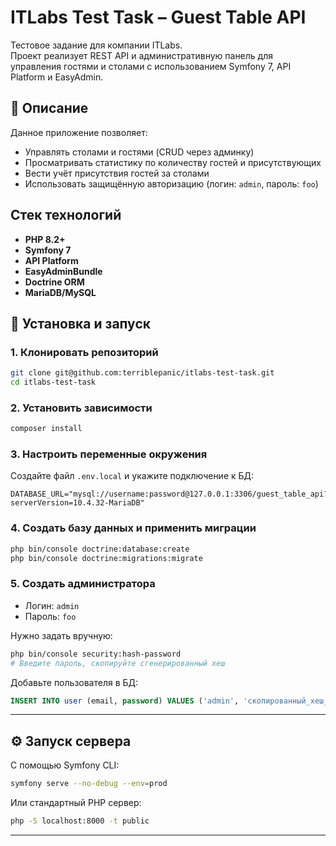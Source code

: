 # ITLabs Test Task – Guest Table API

Тестовое задание для компании ITLabs.  
Проект реализует REST API и административную панель для управления гостями и столами с использованием Symfony 7, API Platform и EasyAdmin.

## 📌 Описание

Данное приложение позволяет:
- Управлять столами и гостями (CRUD через админку)
- Просматривать статистику по количеству гостей и присутствующих
- Вести учёт присутствия гостей за столами
- Использовать защищённую авторизацию (логин: `admin`, пароль: `foo`)

## Стек технологий

- **PHP 8.2+**
- **Symfony 7**
- **API Platform**
- **EasyAdminBundle**
- **Doctrine ORM**
- **MariaDB/MySQL**

## 🚀 Установка и запуск

### 1. Клонировать репозиторий

```bash
git clone git@github.com:terriblepanic/itlabs-test-task.git
cd itlabs-test-task
````

### 2. Установить зависимости

```bash
composer install
```

### 3. Настроить переменные окружения

Создайте файл `.env.local` и укажите подключение к БД:

```
DATABASE_URL="mysql://username:password@127.0.0.1:3306/guest_table_api?serverVersion=10.4.32-MariaDB"
```

### 4. Создать базу данных и применить миграции

```bash
php bin/console doctrine:database:create
php bin/console doctrine:migrations:migrate
```

### 5. Создать администратора


* Логин: `admin`
* Пароль: `foo`

Нужно задать вручную:

```bash
php bin/console security:hash-password
# Введите пароль, скопируйте сгенерированный хеш
```

Добавьте пользователя в БД:

```sql
INSERT INTO user (email, password) VALUES ('admin', 'скопированный_хеш_пароля');
```

---

## ⚙️ Запуск сервера

С помощью Symfony CLI:

```bash
symfony serve --no-debug --env=prod
```

Или стандартный PHP сервер:

```bash
php -S localhost:8000 -t public
```

---
